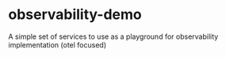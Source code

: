 # observability-demo
A simple set of services to use as a playground for observability implementation (otel focused)

